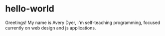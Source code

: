 # hello-world

Greetings! My name is Avery Dyer, I'm self-teaching programming, focused currently on web design and js applications.
